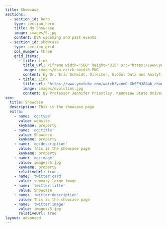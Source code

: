 ```yaml
---
title: Showcase
sections:
  - section_id: hero
    type: section_hero
    title: My Showcase
    image: images/5.jpg
    content: DSA upcoming and past events
  - section_id: showcase
    type: section_grid
    col_number: three
    grid_items: 
      - title: Link
        title_url: <iframe width="560" height="315" src="https://www.youtube.com/watch?v=wqowUFtmKBE&ab_channel=AncaDoloc-Mihu" frameborder="0" allow="accelerometer; autoplay; clipboard-write; encrypted-media; gyroscope; picture-in-picture" allowfullscreen></iframe> 
        image: images/dsa-erick-smidth.PNG
        content: by Dr. Eric Schmidt, Director, Global Data and Analytics, The Coca-Cola Company, September 22nd 2020.
      - title: Link
        title_url: 'https://www.youtube.com/watch?v=nmO-Xb6FHJ8&ab_channel=AncaDoloc-Mihu'
        image: images/evolution.jpg
        content: By Professor Jennifer Priestley, Kennesaw State University, April 15th 2020.      
seo:
  title: Showcase
  description: This is the showcase page
  extra:
    - name: 'og:type'
      value: website
      keyName: property
    - name: 'og:title'
      value: Showcase
      keyName: property
    - name: 'og:description'
      value: This is the showcase page
      keyName: property
    - name: 'og:image'
      value: images/5.jpg
      keyName: property
      relativeUrl: true
    - name: 'twitter:card'
      value: summary_large_image
    - name: 'twitter:title'
      value: Showcase
    - name: 'twitter:description'
      value: This is the showcase page
    - name: 'twitter:image'
      value: images/5.jpg
      relativeUrl: true
layout: advanced
---
```

